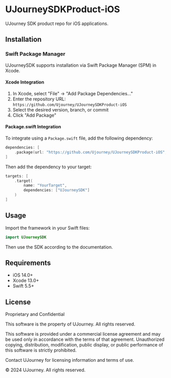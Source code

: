 # UJourneySDKProduct-iOS

UJourney SDK product repo for iOS applications.

## Installation

### Swift Package Manager

UJourneySDK supports installation via Swift Package Manager (SPM) in Xcode.

#### Xcode Integration
1. In Xcode, select "File" → "Add Package Dependencies..."
2. Enter the repository URL: `https://github.com/Ujourney/UJourneySDKProduct-iOS`
3. Select the desired version, branch, or commit
4. Click "Add Package"

#### Package.swift Integration
To integrate using a `Package.swift` file, add the following dependency:

```swift
dependencies: [
    .package(url: "https://github.com/Ujourney/UJourneySDKProduct-iOS", from: "1.0.0")
]
```

Then add the dependency to your target:

```swift
targets: [
    .target(
        name: "YourTarget",
        dependencies: ["UJourneySDK"]
    )
]
```

## Usage

Import the framework in your Swift files:

```swift
import UJourneySDK
```

Then use the SDK according to the documentation.

## Requirements

- iOS 14.0+
- Xcode 13.0+
- Swift 5.5+

## License

Proprietary and Confidential

This software is the property of UJourney. All rights reserved.

This software is provided under a commercial license agreement and may be used only in accordance with the terms of that agreement. Unauthorized copying, distribution, modification, public display, or public performance of this software is strictly prohibited.

Contact UJourney for licensing information and terms of use.

© 2024 UJourney. All rights reserved.
